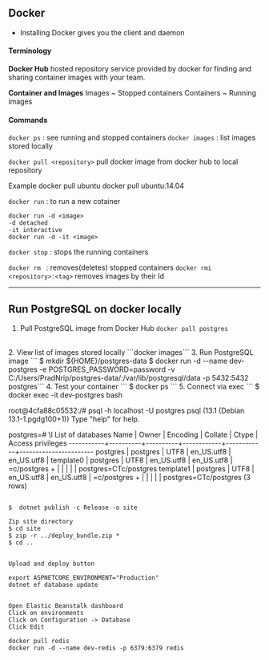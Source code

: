 ## Docker
- Installing Docker gives you the client and daemon

#### Terminology
__Docker Hub__ 
hosted repository service provided by docker for finding and sharing container images with your team.

__Container and Images__
Images ~ Stopped containers
Containers ~ Running images

#### Commands
```docker ps``` : see running and stopped containers
```docker images``` : list images stored locally


```docker pull <repository>```  pull docker image from docker hub to local repository

Example
    docker pull ubuntu 
    docker pull ubuntu:14.04


```docker run``` : to run a new cotainer
```
docker run -d <image>
-d detached
-it interactive
docker run -d -it <image>
```

```docker stop``` : stops the running containers

```docker rm ``` : removes(deletes) stopped containers
```docker rmi <repository>:<tag>``` removes images by their Id

---

## Run PostgreSQL on docker locally

1. Pull PostgreSQL image from Docker Hub
    ```docker pull postgres```
<br/>
2. View list of images stored locally
    ```docker images```
3. Run PostgreSQL image
    ```
    $  mkdir ${HOME}/postgres-data
    $  docker run -d --name dev-postgres -e POSTGRES_PASSWORD=password -v C:/Users/PradNrip/postgres-data/:/var/lib/postgresql/data -p 5432:5432 postgres```
4. Test your container
```
$  docker ps
```
5. Connect via exec
```
$  docker exec -it dev-postgres bash

root@4cfa88c05532:/# psql -h localhost -U postgres
psql (13.1 (Debian 13.1-1.pgdg100+1))
Type "help" for help.

postgres=# \l
                                 List of databases
   Name    |  Owner   | Encoding |  Collate   |   Ctype    |   Access privileges
-----------+----------+----------+------------+------------+-----------------------
 postgres  | postgres | UTF8     | en_US.utf8 | en_US.utf8 |
 template0 | postgres | UTF8     | en_US.utf8 | en_US.utf8 | =c/postgres          +
           |          |          |            |            | postgres=CTc/postgres
 template1 | postgres | UTF8     | en_US.utf8 | en_US.utf8 | =c/postgres          +
           |          |          |            |            | postgres=CTc/postgres
(3 rows)
```

$  dotnet publish -c Release -o site

Zip site directory
$ cd site
$ zip -r ../deploy_bundle.zip *
$ cd ..


Upload and deploy button

export ASPNETCORE_ENVIRONMENT="Production"
dotnet ef database update


Open Elastic Beanstalk dashboard
Click on environments
Click on Configuration -> Database
Click Edit 

docker pull redis
docker run -d --name dev-redis -p 6379:6379 redis






